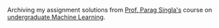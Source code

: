 Archiving my assignment solutions from [Prof. Parag Singla's](http://www.cse.iitd.ac.in/~parags/) course on [undergraduate Machine Learning](http://www.cse.iitd.ac.in/~parags/teaching/2015/sp15/col774/).